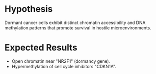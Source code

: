 # Hypothesis  
Dormant cancer cells exhibit distinct chromatin accessibility and DNA methylation patterns that promote survival in hostile microenvironments.  
# Expected Results  
- Open chromatin near "NR2F1" (dormancy gene).  
- Hypermethylation of cell cycle inhibitors "CDKN1A".
